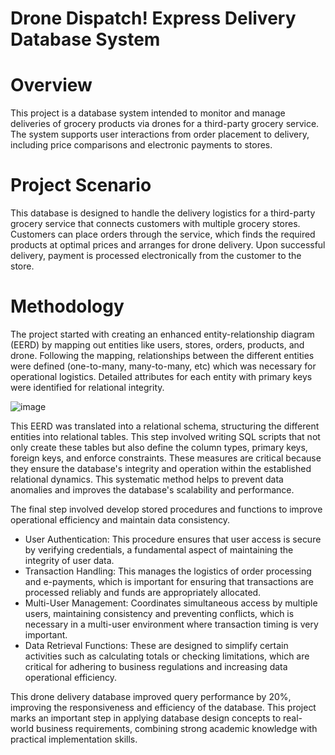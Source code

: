 # Drone Dispatch! Express Delivery Database System
# Overview
This project is a database system intended to monitor and manage deliveries of grocery products via drones for a third-party grocery service. The system supports user interactions from order placement to delivery, including price comparisons and electronic payments to stores.

# Project Scenario
This database is designed to handle the delivery logistics for a third-party grocery service that connects customers with multiple grocery stores. Customers can place orders through the service, which finds the required products at optimal prices and arranges for drone delivery. Upon successful delivery, payment is processed electronically from the customer to the store.

# Methodology
The project started with creating an enhanced entity-relationship diagram (EERD) by mapping out entities like users, stores, orders, products, and drone. Following the mapping, relationships between the different entities were defined (one-to-many, many-to-many, etc) which was necessary for operational logistics. Detailed attributes for each entity with primary keys were identified for relational integrity.

![image](https://github.com/user-attachments/assets/b255e04b-ff29-44be-be13-efcb52f014af)

This EERD was translated into a relational schema, structuring the different entities into relational tables. This step involved writing SQL scripts that not only create these tables but also define the column types, primary keys, foreign keys, and enforce constraints. These measures are critical because they ensure the database's integrity and operation within the established relational dynamics. This systematic method helps to prevent data anomalies and improves the database's scalability and performance.

The final step involved develop stored procedures and functions to improve operational efficiency and maintain data consistency.
- User Authentication: This procedure ensures that user access is secure by verifying credentials, a fundamental aspect of maintaining the integrity of user data.
- Transaction Handling: This manages the logistics of order processing and e-payments, which is important for ensuring that transactions are processed reliably and funds are appropriately allocated.
- Multi-User Management: Coordinates simultaneous access by multiple users, maintaining consistency and preventing conflicts, which is necessary in a multi-user environment where transaction timing is very important.
- Data Retrieval Functions: These are designed to simplify certain activities such as calculating totals or checking limitations, which are critical for adhering to business regulations and increasing data operational efficiency.

This drone delivery database improved query performance by 20%, improving the responsiveness and efficiency of the database. This project marks an important step in applying database design concepts to real-world business requirements, combining strong academic knowledge with practical implementation skills.

